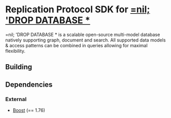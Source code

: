 # Replication Protocol SDK for [=nil; 'DROP DATABASE *](https://dbms.nil.foundation)
=nil; 'DROP DATABASE * is a scalable open-source multi-model database natively supporting graph, document and search. All supported data models & access patterns can be combined in queries allowing for maximal flexibility.

## Building

## Dependencies

### External

* [Boost](https://boost.org) (== 1.76)
